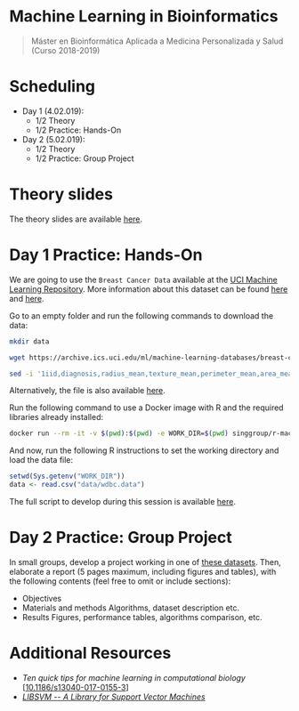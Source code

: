 # Machine Learning in Bioinformatics
> Máster en Bioinformática Aplicada a Medicina Personalizada y Salud (Curso 2018-2019)

# Scheduling
- Day 1 (4.02.019):
	- 1/2 Theory
	- 1/2 Practice: Hands-On
- Day 2 (5.02.019):
	- 1/2 Theory
	- 1/2 Practice: Group Project
	
# Theory slides

The theory slides are available [here](resources/slides.pdf).

# Day 1 Practice: Hands-On

We are going to use the `Breast Cancer Data` available at the [UCI Machine Learning Repository](https://archive.ics.uci.edu/ml/datasets/Breast+Cancer+Wisconsin+(Original)). More information about this dataset can be found [here](https://archive.ics.uci.edu/ml/machine-learning-databases/breast-cancer-wisconsin/wdbc.names) and [here](https://www.kaggle.com/uciml/breast-cancer-wisconsin-data).

Go to an empty folder and run the following commands to download the data: 
```bash
mkdir data

wget https://archive.ics.uci.edu/ml/machine-learning-databases/breast-cancer-wisconsin/wdbc.data -O data/wdbc.data

sed -i '1iid,diagnosis,radius_mean,texture_mean,perimeter_mean,area_mean,smoothness_mean,compactness_mean,concavity_mean,concave points_mean,symmetry_mean,fractal_dimension_mean,radius_se,texture_se,perimeter_se,area_se,smoothness_se,compactness_se,concavity_se,concave_points_se,symmetry_se,fractal_dimension_se,radius_worst,texture_worst,perimeter_worst,area_worst,smoothness_worst,compactness_worst,concavity_worst,concave points_worst,symmetry_worst,fractal_dimension_worst' data/wdbc.data
```

Alternatively, the file is also available [here](data/wdbc.data).

Run the following command to use a Docker image with R and the required libraries already installed: 
```bash
docker run --rm -it -v $(pwd):$(pwd) -e WORK_DIR=$(pwd) singgroup/r-machine-learning R
```

And now, run the following R instructions to set the working directory and load the data file:
```R
setwd(Sys.getenv("WORK_DIR"))
data <- read.csv("data/wdbc.data")
```

The full script to develop during this session is available [here](resources/analysis.R).

# Day 2 Practice: Group Project

In small groups, develop a project working in one of [these datasets](DATASETS.md). Then, elaborate a report (5 pages maximum, including figures and tables), with the following contents (feel free to omit or include sections):

- Objectives
- Materials and methods 
Algorithms, dataset description etc.
- Results
Figures, performance tables, algorithms comparison, etc.

# Additional Resources
- *Ten quick tips for machine learning in computational biology* [[10.1186/s13040-017-0155-3](https://dx.doi.org/10.1186%2Fs13040-017-0155-3)]
- [*LIBSVM -- A Library for Support Vector Machines*](https://www.csie.ntu.edu.tw/~cjlin/libsvm/)
